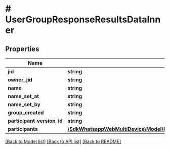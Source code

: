 # # UserGroupResponseResultsDataInner

## Properties

Name | Type | Description | Notes
------------ | ------------- | ------------- | -------------
**jid** | **string** |  | [optional]
**owner_jid** | **string** |  | [optional]
**name** | **string** |  | [optional]
**name_set_at** | **string** |  | [optional]
**name_set_by** | **string** |  | [optional]
**group_created** | **string** |  | [optional]
**participant_version_id** | **string** |  | [optional]
**participants** | [**\SdkWhatsappWebMultiDevice\Model\UserGroupResponseResultsDataInnerParticipantsInner[]**](UserGroupResponseResultsDataInnerParticipantsInner.md) |  | [optional]

[[Back to Model list]](../../README.md#models) [[Back to API list]](../../README.md#endpoints) [[Back to README]](../../README.md)
